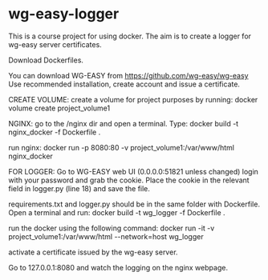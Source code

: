 # wg-easy-logger
This is a course project for using docker. The aim is to create a logger for wg-easy server certificates.

Download Dockerfiles.

You can download WG-EASY from https://github.com/wg-easy/wg-easy
Use recommended installation, create account and issue a certificate.


CREATE VOLUME:
create a volume for project purposes by running:
docker volume create project_volume1


NGINX:
go to the /nginx dir and open a terminal. Type:
docker build -t nginx_docker -f Dockerfile .

run nginx:
docker run -p 8080:80 -v project_volume1:/var/www/html nginx_docker


FOR LOGGER:
Go to WG-EASY web UI (0.0.0.0:51821 unless changed) login with your password and grab the cookie. Place the cookie in the relevant field in logger.py (line 18) and save the file.

requirements.txt and logger.py should be in the same folder with Dockerfile. Open a terminal and run:
docker build -t wg_logger -f Dockerfile .

run the docker using the following command:
docker run -it -v project_volume1:/var/www/html --network=host wg_logger


activate a certificate issued by the wg-easy server.


Go to 127.0.0.1:8080 and watch the logging on the nginx webpage.
